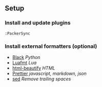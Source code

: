 ## Setup

### Install and update plugins

```vim
:PackerSync
```

### Install external formatters (optional)

-   [Black](https://github.com/psf/black) _Python_
-   [Luafmt](https://github.com/CurtisFenner/luafmt) _Lua_
-   [html-beautify](https://www.html-tidy.org/) _HTML_
-   [Prettier](https://prettier.io/) _javascript, markdown, json_
-   [sed](https://archlinux.org/packages/core/x86_64/sed/) _Remove trailing spaces_
